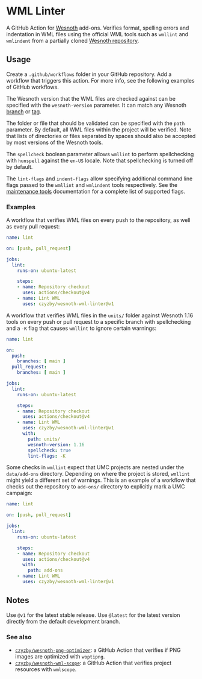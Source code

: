 # WML Linter

A GitHub Action for [Wesnoth](https://www.wesnoth.org/) add-ons.
Verifies format, spelling errors and indentation in WML files using
the official WML tools such as `wmllint` and `wmlindent` from
a partially cloned [Wesnoth repository](https://github.com/wesnoth/wesnoth).

## Usage

Create a `.github/workflows` folder in your GitHub repository.
Add a workflow that triggers this action. For more info, see
the following examples of GitHub workflows.

The Wesnoth version that the WML files are checked against can
be specified with the `wesnoth-version` parameter. It can match
any Wesnoth [branch](https://github.com/wesnoth/wesnoth/branches)
or [tag](https://github.com/wesnoth/wesnoth/tags).

The folder or file that should be validated can be specified with
the `path` parameter. By default, all WML files within the project
will be verified. Note that lists of directories or files separated by
spaces should also be accepted by most versions of the Wesnoth tools.

The `spellcheck` boolean parameter allows `wmllint` to perform
spellchecking with `hunspell` against the `en-US` locale.
Note that spellchecking is turned off by default.

The `lint-flags` and `indent-flags` allow specifying additional
command line flags passed to the `wmllint` and `wmlindent` tools
respectively. See the [maintenance tools](https://wiki.wesnoth.org/Maintenance_tools)
documentation for a complete list of supported flags.

### Examples

A workflow that verifies WML files on every push to the repository,
as well as every pull request:

```yaml
name: lint

on: [push, pull_request]

jobs:
  lint:
    runs-on: ubuntu-latest

    steps:
    - name: Repository checkout
      uses: actions/checkout@v4
    - name: Lint WML
      uses: czyzby/wesnoth-wml-linter@v1
```

A workflow that verifies WML files in the `units/` folder against
Wesnoth 1.16 tools on every push or pull request to a specific branch
with spellchecking and a `-K` flag that causes `wmllint` to ignore
certain warnings:

```yaml
name: lint

on:
  push:
    branches: [ main ]
  pull_request:
    branches: [ main ]

jobs:
  lint:
    runs-on: ubuntu-latest

    steps:
    - name: Repository checkout
      uses: actions/checkout@v4
    - name: Lint WML
      uses: czyzby/wesnoth-wml-linter@v1
      with:
        path: units/
        wesnoth-version: 1.16
        spellcheck: true
        lint-flags: -K
```

Some checks in `wmllint` expect that UMC projects are nested under
the `data/add-ons` directory. Depending on where the project is stored,
`wmllint` might yield a different set of warnings. This is an example
of a workflow that checks out the repository to `add-ons/` directory
to explicitly mark a UMC campaign:

```yaml
name: lint

on: [push, pull_request]

jobs:
  lint:
    runs-on: ubuntu-latest

    steps:
    - name: Repository checkout
      uses: actions/checkout@v4
      with:
        path: add-ons
    - name: Lint WML
      uses: czyzby/wesnoth-wml-linter@v1
```

## Notes

Use `@v1` for the latest stable release. Use `@latest` for the latest
version directly from the default development branch.

### See also

* [`czyzby/wesnoth-png-optimizer`](https://github.com/czyzby/wesnoth-png-optimizer):
a GitHub Action that verifies if PNG images are optimized with `woptipng`.
* [`czyzby/wesnoth-wml-scope`](https://github.com/czyzby/wesnoth-wml-scope):
a GitHub Action that verifies project resources with `wmlscope`.
